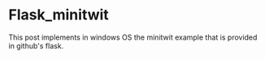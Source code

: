# Flask_minitwit
This post implements in windows OS the minitwit example that is provided in github's flask.
